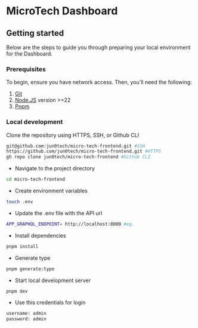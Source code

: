# MicroTech Dashboard

## Getting started
Below are the steps to guide you through preparing your local environment for the Dashboard.

### Prerequisites

To begin, ensure you have network access. Then, you'll need the following:

1. [Git](https://git-scm.com/)
2. [Node.JS](https://nodejs.org/en/) version >=22
3. [Pnpm](https://pnpm.io/)

### Local development

Clone the repository using HTTPS, SSH, or Github CLI

```bash
git@github.com:jun0tech/micro-tech-frontend.git #SSH
https://github.com/jun0tech/micro-tech-frontend.git #HTTPS
gh repo clone jun0tech/micro-tech-frontend #Github CLI
```

* Navigate to the project directory

```bash
cd micro-tech-frontend
```

* Create environment variables

```bash
touch .env
```

* Update the .env file with the API url

```bash
APP_GRAPHQL_ENDPOINT= http://localhost:8000 #eg.
```

* Install dependencies

```bash
pnpm install
```

* Generate type
```bash
pnpm generate:type
```

* Start local development server

```bash
pnpm dev
```

* Use this credentials for login

```bash
username: admin
password: admin
```
